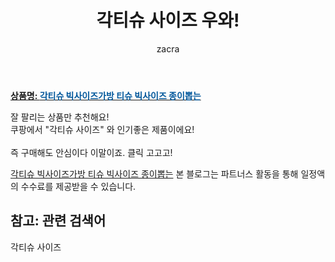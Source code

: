 ﻿---
layout: post
title:  "각티슈 사이즈 우와!"
author: zacra
categories: [ 아이템 ]
tags: [각티슈 사이즈]
image: https://static.coupangcdn.com/image/vendor_inventory/5e60/bc126b8bb9f79b2a617d613879624f4e01c840897cbdf00db4ffc890f009.jpg 
description: "쿠팡에서 각티슈 사이즈 관련 상품으로 가장 잘팔리는 제품 중 하나라는 사실!!."
rating: 4.5
---

<a href="https://link.coupang.com/re/AFFSDP?lptag=AF8407795&pageKey=1988611564&itemId=3383525897&vendorItemId=71370175212&traceid=V0-153-cf12fc3b057f5afc"><b>상품명: <font color='#01579B'>각티슈 빅사이즈가방 티슈 빅사이즈 종이뽑는</font></b></a>

잘 팔리는 상품만 추천해요!<br/>
쿠팡에서 "각티슈 사이즈" 와 인기좋은 제품이에요!<br/><br/>
즉 구매해도 안심이다 이말이죠. 클릭 고고고! <br/>



<a href="https://link.coupang.com/re/AFFSDP?lptag=AF8407795&pageKey=1988611564&itemId=3383525897&vendorItemId=71370175212&traceid=V0-153-cf12fc3b057f5afc">각티슈 빅사이즈가방 티슈 빅사이즈 종이뽑는</a>
본 블로그는 파트너스 활동을 통해 일정액의 수수료를 제공받을 수 있습니다.

## 참고: 관련 검색어    
각티슈 사이즈